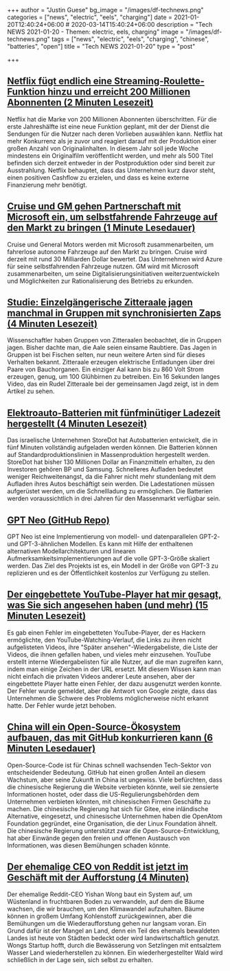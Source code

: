 +++
author = "Justin Guese"
bg_image = "/images/df-technews.png"
categories = ["news", "electric", "eels", "charging"]
date = 2021-01-20T12:40:24+06:00 # 2020-03-14T15:40:24+06:00
description = "Tech NEWS 2021-01-20 - Themen: electric, eels, charging"
image = "/images/df-technews.png"
tags = ["news", "electric", "eels", "charging", "chinese", "batteries", "open"]
title = "Tech NEWS 2021-01-20"
type = "post"

+++

## [Netflix fügt endlich eine Streaming-Roulette-Funktion hinzu und erreicht 200 Millionen Abonnenten (2 Minuten Lesezeit)](https://gizmodo.com/netflix-is-finally-adding-a-streaming-roulette-feature-1846089000/1/010001771f7c9c39-a9fd6981-9e88-4bba-b4fb-5360965d9944-000000/7-zo_NO2Sb8WWqg31zIT4M6L7haoec3O9zYuQJh-_xQ=176)

 Netflix hat die Marke von 200 Millionen Abonnenten überschritten. Für die erste Jahreshälfte ist eine neue Funktion geplant, mit der der Dienst die Sendungen für die Nutzer nach deren Vorlieben auswählen kann. Netflix hat mehr Konkurrenz als je zuvor und reagiert darauf mit der Produktion einer großen Anzahl von Originalinhalten. In diesem Jahr soll jede Woche mindestens ein Originalfilm veröffentlicht werden, und mehr als 500 Titel befinden sich derzeit entweder in der Postproduktion oder sind bereit zur Ausstrahlung. Netflix behauptet, dass das Unternehmen kurz davor steht, einen positiven Cashflow zu erzielen, und dass es keine externe Finanzierung mehr benötigt.

## [Cruise und GM gehen Partnerschaft mit Microsoft ein, um selbstfahrende Fahrzeuge auf den Markt zu bringen (1 Minute Lesedauer)](https://www.reuters.com/article/us-gm-microsoft-autonomous/cruise-gm-partner-with-microsoft-to-commercialize-self-driving-vehicles-idUSKBN29O1MO/1/010001771f7c9c39-a9fd6981-9e88-4bba-b4fb-5360965d9944-000000/2FzpwPnEWw4APqvWHAdZE5TTscs1sG47U9khciGkZUU=176)

 Cruise und General Motors werden mit Microsoft zusammenarbeiten, um fahrerlose autonome Fahrzeuge auf den Markt zu bringen. Cruise wird derzeit mit rund 30 Milliarden Dollar bewertet. Das Unternehmen wird Azure für seine selbstfahrenden Fahrzeuge nutzen. GM wird mit Microsoft zusammenarbeiten, um seine Digitalisierungsinitiativen weiterzuentwickeln und Möglichkeiten zur Rationalisierung des Betriebs zu erkunden.

## [Studie: Einzelgängerische Zitteraale jagen manchmal in Gruppen mit synchronisierten Zaps (4 Minuten Lesezeit)](https://arstechnica.com/science/2021/01/study-solitary-electric-eels-sometimes-hunt-in-groups-with-synchronized-zaps//1/010001771f7c9c39-a9fd6981-9e88-4bba-b4fb-5360965d9944-000000/uNjBMvBBeIXF-Iw3r86Xi-dq-QzA_t27_MfUqZysEJc=176)

 Wissenschaftler haben Gruppen von Zitteraalen beobachtet, die in Gruppen jagen. Bisher dachte man, die Aale seien einsame Raubtiere. Das Jagen in Gruppen ist bei Fischen selten, nur neun weitere Arten sind für dieses Verhalten bekannt. Zitteraale erzeugen elektrische Entladungen über drei Paare von Bauchorganen. Ein einziger Aal kann bis zu 860 Volt Strom erzeugen, genug, um 100 Glühbirnen zu betreiben. Ein 16 Sekunden langes Video, das ein Rudel Zitteraale bei der gemeinsamen Jagd zeigt, ist in dem Artikel zu sehen.

## [Elektroauto-Batterien mit fünfminütiger Ladezeit hergestellt (4 Minuten Lesezeit)](https://www.theguardian.com/environment/2021/jan/19/electric-car-batteries-race-ahead-with-five-minute-charging-times/1/010001771f7c9c39-a9fd6981-9e88-4bba-b4fb-5360965d9944-000000/m5xdIZoz0jibe8y2aDYtlSTPpvSOUmSgHOmh-xCNfVc=176)

 Das israelische Unternehmen StoreDot hat Autobatterien entwickelt, die in fünf Minuten vollständig aufgeladen werden können. Die Batterien können auf Standardproduktionslinien in Massenproduktion hergestellt werden. StoreDot hat bisher 130 Millionen Dollar an Finanzmitteln erhalten, zu den Investoren gehören BP und Samsung. Schnelleres Aufladen bedeutet weniger Reichweitenangst, da die Fahrer nicht mehr stundenlang mit dem Aufladen ihres Autos beschäftigt sein werden. Die Ladestationen müssen aufgerüstet werden, um die Schnellladung zu ermöglichen. Die Batterien werden voraussichtlich in drei Jahren für den Massenmarkt verfügbar sein.

## [GPT Neo (GitHub Repo)](https://github.com/EleutherAI/gpt-neo/1/010001771f7c9c39-a9fd6981-9e88-4bba-b4fb-5360965d9944-000000/K9dpz7QdNKWJ6z3GnUbOpQkhmWz2DluStijA8WqIdeo=176)

 GPT Neo ist eine Implementierung von modell- und datenparallelen GPT-2- und GPT-3-ähnlichen Modellen. Es kann mit Hilfe der enthaltenen alternativen Modellarchitekturen und linearen Aufmerksamkeitsimplementierungen auf die volle GPT-3-Größe skaliert werden. Das Ziel des Projekts ist es, ein Modell in der Größe von GPT-3 zu replizieren und es der Öffentlichkeit kostenlos zur Verfügung zu stellen.

## [Der eingebettete YouTube-Player hat mir gesagt, was Sie sich angesehen haben (und mehr) (15 Minuten Lesezeit)](https://bugs.xdavidhu.me/google/2021/01/18/the-embedded-youtube-player-told-me-what-you-were-watching-and-more//1/010001771f7c9c39-a9fd6981-9e88-4bba-b4fb-5360965d9944-000000/q7dPzeeOCiUw5F1gEFF_iIwOttlePH-QBVu7MLd4mCY=176)

 Es gab einen Fehler im eingebetteten YouTube-Player, der es Hackern ermöglichte, den YouTube-Watching-Verlauf, die Links zu ihren nicht aufgelisteten Videos, ihre "Später ansehen"-Wiedergabeliste, die Liste der Videos, die ihnen gefallen haben, und vieles mehr einzusehen. YouTube erstellt interne Wiedergabelisten für alle Nutzer, auf die man zugreifen kann, indem man einige Zeichen in der URL ersetzt. Mit diesem Wissen kann man nicht einfach die privaten Videos anderer Leute ansehen, aber der eingebettete Player hatte einen Fehler, der dazu ausgenutzt werden konnte. Der Fehler wurde gemeldet, aber die Antwort von Google zeigte, dass das Unternehmen die Schwere des Problems möglicherweise nicht erkannt hatte. Der Fehler wurde jetzt behoben.

## [China will ein Open-Source-Ökosystem aufbauen, das mit GitHub konkurrieren kann (6 Minuten Lesedauer)](https://restofworld.org/2021/china-gitee-to-rival-github//1/010001771f7c9c39-a9fd6981-9e88-4bba-b4fb-5360965d9944-000000/R9BBdkKxzphoqd4IuMkIa0fOCCHOo4cp0wjtTA5ST7Y=176)

 Open-Source-Code ist für Chinas schnell wachsenden Tech-Sektor von entscheidender Bedeutung. GitHub hat einen großen Anteil an diesem Wachstum, aber seine Zukunft in China ist ungewiss. Viele befürchten, dass die chinesische Regierung die Website verbieten könnte, weil sie zensierte Informationen hostet, oder dass die US-Regulierungsbehörden dem Unternehmen verbieten könnten, mit chinesischen Firmen Geschäfte zu machen. Die chinesische Regierung hat sich für Gitee, eine inländische Alternative, eingesetzt, und chinesische Unternehmen haben die OpenAtom Foundation gegründet, eine Organisation, die der Linux Foundation ähnelt. Die chinesische Regierung unterstützt zwar die Open-Source-Entwicklung, hat aber Einwände gegen den freien und offenen Austausch von Informationen, was diesen Bemühungen schaden könnte.

## [Der ehemalige CEO von Reddit ist jetzt im Geschäft mit der Aufforstung (4 Minuten)](https://www.fastcompany.com/90593687/reddits-former-ceo-is-now-in-the-forest-planting-business/1/010001771f7c9c39-a9fd6981-9e88-4bba-b4fb-5360965d9944-000000/sX5ClrjjBVf5ndUz3SeiagwCwoQh5SyVLLXki5FGJ1w=176)

 Der ehemalige Reddit-CEO Yishan Wong baut ein System auf, um Wüstenland in fruchtbaren Boden zu verwandeln, auf dem die Bäume wachsen, die wir brauchen, um den Klimawandel aufzuhalten. Bäume können in großem Umfang Kohlenstoff zurückgewinnen, aber die Bemühungen um die Wiederaufforstung gehen nur langsam voran. Ein Grund dafür ist der Mangel an Land, denn ein Teil des ehemals bewaldeten Landes ist heute von Städten bedeckt oder wird landwirtschaftlich genutzt. Wongs Startup hofft, durch die Bewässerung von Setzlingen mit entsalztem Wasser Land wiederherstellen zu können. Ein wiederhergestellter Wald wird schließlich in der Lage sein, sich selbst zu erhalten.

